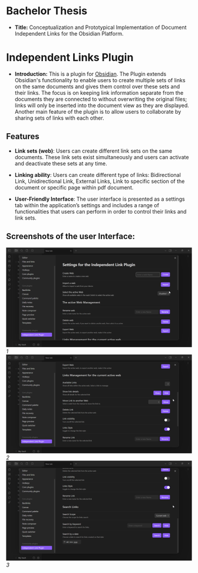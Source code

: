# Bachelor Thesis
- **Title:** Conceptualization and Prototypical Implementation of Document Independent Links for the Obsidian Platform.

# Independent Links Plugin 

- **Introduction:** This is a plugin for [Obsidian](https://obsidian.md/). The Plugin extends Obsidian's functionality to enable users to create multiple sets of links on the same documents and gives them control over these sets and their links. The focus is on keeping link information separate from the documents they are connected to without overwriting the original files; links will only be inserted into the document view as they are displayed. Another main feature of the plugin is to allow users to collaborate by sharing sets of links with each other.
  

## Features

- **Link sets (web)**: Users can create different link sets on the same documents. These link sets exist simultaneously and users can activate and deactivate these sets at any time. 

- **Linking ability**: Users can create different type of links: Bidirectional Link, Unidirectional Link, External Links, Link to specific section of the document or specific page within pdf document.

- **User-Friendly Interface**: The user interface is presented as a settings tab within the application’s settings and includes a range of functionalities that users can perform in order to control their links and link sets.

## Screenshots of the user Interface:

  ![1](https://raw.githubusercontent.com/alshweke/Independent-Links-Plugin-for-Obsidian/main/screenshots/Obsidian_interface_1.png)
  															_1_
  ![2](https://raw.githubusercontent.com/alshweke/Independent-Links-Plugin-for-Obsidian/main/screenshots/Obsidian_interface_2.png)
  															_2_
  ![3](https://raw.githubusercontent.com/alshweke/Independent-Links-Plugin-for-Obsidian/main/screenshots/Obsidian_interface_3.png)
															_3_
